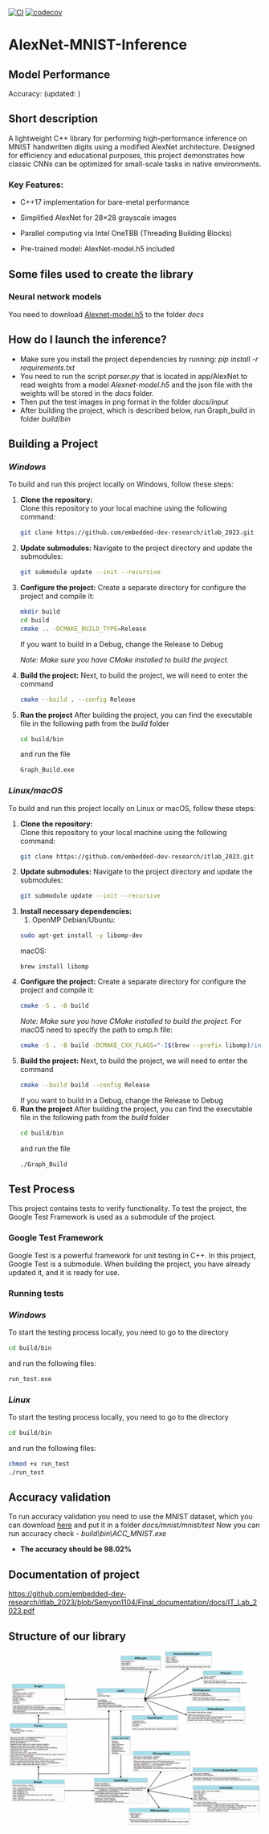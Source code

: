 [![CI](https://github.com/embedded-dev-research/itlab_2023/actions/workflows/ci.yml/badge.svg)](https://github.com/embedded-dev-research/itlab_2023/actions/workflows/ci.yml)
[![codecov](https://codecov.io/gh/embedded-dev-research/itlab_2023/graph/badge.svg?token=L3OS8C4BI6)](https://codecov.io/gh/embedded-dev-research/itlab_2023)

# AlexNet-MNIST-Inference
## Model Performance

<!--ACCURACY_PLACEHOLDER-->Accuracy:  (updated: )<!--END_ACCURACY-->
## Short description
A lightweight C++ library for performing high-performance inference on MNIST handwritten digits using a modified AlexNet architecture. Designed for efficiency and educational purposes, this project demonstrates how classic CNNs can be optimized for small-scale tasks in native environments.
### Key Features:

* C++17 implementation for bare-metal performance

* Simplified AlexNet for 28×28 grayscale images

* Parallel computing via Intel OneTBB (Threading Building Blocks)

* Pre-trained model: AlexNet-model.h5 included
## **Some files used to create the library**
### Neural network models
You need to download [Alexnet-model.h5](https://github.com/moizahmed97/Convolutional-Neural-Net-Designer/blob/master/AlexNet-model.h5) to the folder *docs*

## **How do I launch the inference?**
* Make sure you install the project dependencies by running: *pip install -r requirements.txt*
* You need to run the script *parser.py* that is located in app/AlexNet to read weights from a model *Alexnet-model.h5* and the json file with the weights will be stored in the *docs* folder.
* Then put the test images in png format in the folder *docs/input*
* After building the project, which is described below, run Graph_build in folder *build/bin*

## **Building a Project**
### *Windows*
To build and run this project locally on Windows, follow these steps:

1. **Clone the repository:**  
   Clone this repository to your local machine using the following command:
   ```bash
   git clone https://github.com/embedded-dev-research/itlab_2023.git
   ```
2. **Update submodules:**
   Navigate to the project directory and update the submodules:
   ```bash
   git submodule update --init --recursive
3. **Configure the project:**
   Create a separate directory for configure the project and compile it:
   ```bash
   mkdir build
   cd build
   cmake .. -DCMAKE_BUILD_TYPE=Release
    ```
   If you want to build in a Debug, change the Release to Debug

   *Note: Make sure you have CMake installed to build the project.*
5. **Build the project:**
   Next, to build the project, we will need to enter the command
    ```bash
   cmake --build . --config Release
    ```
6. **Run the project**
   After building the project, you can find the executable file in the following path from the *build* folder
   ```bash
   cd build/bin
    ```
   and run the file
    ```bash
   Graph_Build.exe
    ```
### *Linux/macOS*
   To build and run this project locally on Linux or macOS, follow these steps:

1. **Clone the repository:**  
   Clone this repository to your local machine using the following command:
   ```bash
   git clone https://github.com/embedded-dev-research/itlab_2023.git
   ```
2. **Update submodules:**
   Navigate to the project directory and update the submodules:
   ```bash
   git submodule update --init --recursive
3. **Install necessary dependencies:**
   1. OpenMP
     Debian/Ubuntu:
     ```bash
     sudo apt-get install -y libomp-dev
     ```
     macOS:
     ```
     brew install libomp
     ```
4. **Configure the project:**
   Create a separate directory for configure the project and compile it:
   ```bash
   cmake -S . -B build
    ```
    *Note: Make sure you have CMake installed to build the project.*
   For macOS need to specify the path to omp.h file:
   ```bash
   cmake -S . -B build -DCMAKE_CXX_FLAGS="-I$(brew --prefix libomp)/include" -DCMAKE_C_FLAGS="-I$(brew --prefix libomp)/include"
   ```
5. **Build the project:**
   Next, to build the project, we will need to enter the command
    ```bash
   cmake --build build --config Release
    ```
    If you want to build in a Debug, change the Release to Debug
6. **Run the project**
   After building the project, you can find the executable file in the following path from the *build* folder
   ```bash
   cd build/bin
    ```
   and run the file
    ```bash
   ./Graph_Build
    ```

## Test Process
   This project contains tests to verify functionality.
   To test the project, the Google Test Framework is used as a submodule of the project.
   ### Google Test Framework

   Google Test is a powerful framework for unit testing in C++. In this project, Google Test is a submodule. When building the project, you have already       updated it, and it is ready for use.
   ### Running tests
   ### *Windows*
   
   To start the testing process locally, you need to go to the directory
   ```bash
   cd build/bin
   ```
   and run the following files:
   ```bash
   run_test.exe
   ```
### *Linux*
To start the testing process locally, you need to go to the directory
   ```bash
   cd build/bin
   ```
   and run the following files:
   ```bash
   chmod +x run_test
   ./run_test
   ```

## **Accuracy validation**
To run accuracy validation you need to use the MNIST dataset, which you can download [here](https://github.com/DeepTrackAI/MNIST_dataset/tree/main/mnist/test) and put it in a folder *docs/mnist/mnist/test*
Now you can run accuracy check - *build\bin\ACC_MNIST.exe*
* **The accuracy should be 98.02%**

## **Documentation of project**
https://github.com/embedded-dev-research/itlab_2023/blob/Semyon1104/Final_documentation/docs/IT_Lab_2023.pdf
## **Structure of our library**
![Class diagram](./docs/class_diagram.svg)
